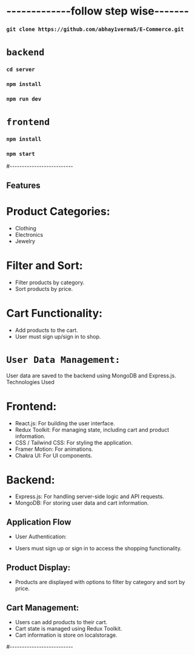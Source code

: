 

# -------------follow step wise-------
### `git clone https://github.com/abhay1verma5/E-Commerce.git`
#   `backend`
### `cd server`

### `npm install`

### `npm run dev`

#  `frontend`

### `npm install`

### `npm start`

#--------------------------

## Features
# Product Categories:

- Clothing
- Electronics
- Jewelry
# Filter and Sort:

- Filter products by category.
- Sort products by price.
# Cart Functionality:

- Add products to the cart.
- User must sign up/sign in to shop.

# `User Data Management:`

User data  are saved to the backend using MongoDB and Express.js.
Technologies Used
# Frontend:

- React.js: For building the user interface.
- Redux Toolkit: For managing state, including cart and product information.
- CSS / Tailwind CSS: For styling the application.
- Framer Motion: For animations.
- Chakra UI: For UI components.
# Backend:

- Express.js: For handling server-side logic and API requests.
- MongoDB: For storing user data and cart information.
## Application Flow
 - User Authentication:

- Users must sign up or sign in to access the shopping functionality.
## Product Display:

- Products are displayed with options to filter by category and sort by price.
## Cart Management:

- Users can add products to their cart.
- Cart state is managed using Redux Toolkit.
- Cart information is store on localstorage.



#--------------------------


